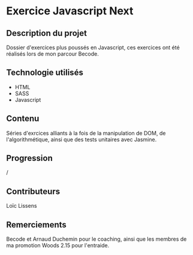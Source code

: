 # Exercice Javascript Next

## Description du projet

Dossier d'exercices plus poussés en Javascript, ces exercices ont été réalisés lors de mon parcour Becode.

## Technologie utilisés

- HTML
- SASS
- Javascript

## Contenu

Séries d'exrcices alliants à la fois de la manipulation de DOM, de l'algorithmétique, ainsi que des tests unitaires avec Jasmine.

## Progression

/

## Contributeurs

Loïc Lissens

## Remerciements

Becode et Arnaud Duchemin pour le coaching, ainsi que les membres de ma promotion Woods 2.15 pour l'entraide.
